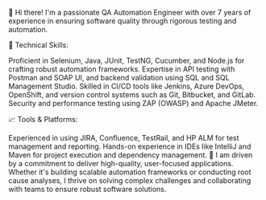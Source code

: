 👋 Hi there! I'm a passionate QA Automation Engineer with over 7 years of experience in ensuring software quality through rigorous testing and automation.

🔧 Technical Skills:

Proficient in Selenium, Java, JUnit, TestNG, Cucumber, and Node.js for crafting robust automation frameworks.
Expertise in API testing with Postman and SOAP UI, and backend validation using SQL and SQL Management Studio.
Skilled in CI/CD tools like Jenkins, Azure DevOps, OpenShift, and version control systems such as Git, Bitbucket, and GitLab.
Security and performance testing using ZAP (OWASP) and Apache JMeter.

📈 Tools & Platforms:

Experienced in using JIRA, Confluence, TestRail, and HP ALM for test management and reporting.
Hands-on experience in IDEs like IntelliJ and Maven for project execution and dependency management.
🌟 I am driven by a commitment to deliver high-quality, user-focused applications. Whether it's building scalable automation frameworks or conducting root cause analyses, I thrive on solving complex challenges and collaborating with teams to ensure robust software solutions.
